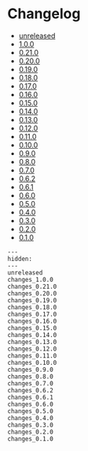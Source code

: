 # Changelog

* [unreleased](unreleased.md)
* [1.0.0](changes_1.0.0.md)
* [0.21.0](changes_0.21.0.md)
* [0.20.0](changes_0.20.0.md)
* [0.19.0](changes_0.19.0.md)
* [0.18.0](changes_0.18.0.md)
* [0.17.0](changes_0.17.0.md)
* [0.16.0](changes_0.16.0.md)
* [0.15.0](changes_0.15.0.md)
* [0.14.0](changes_0.14.0.md)
* [0.13.0](changes_0.13.0.md)
* [0.12.0](changes_0.12.0.md)
* [0.11.0](changes_0.11.0.md)
* [0.10.0](changes_0.10.0.md)
* [0.9.0](changes_0.9.0.md)
* [0.8.0](changes_0.8.0.md)
* [0.7.0](changes_0.7.0.md)
* [0.6.2](changes_0.6.2.md)
* [0.6.1](changes_0.6.1.md)
* [0.6.0](changes_0.6.0.md)
* [0.5.0](changes_0.5.0.md)
* [0.4.0](changes_0.4.0.md)
* [0.3.0](changes_0.3.0.md)
* [0.2.0](changes_0.2.0.md)
* [0.1.0](changes_0.1.0.md)

```{toctree}
---
hidden:
---
unreleased
changes_1.0.0
changes_0.21.0
changes_0.20.0
changes_0.19.0
changes_0.18.0
changes_0.17.0
changes_0.16.0
changes_0.15.0
changes_0.14.0
changes_0.13.0
changes_0.12.0
changes_0.11.0
changes_0.10.0
changes_0.9.0
changes_0.8.0
changes_0.7.0
changes_0.6.2
changes_0.6.1
changes_0.6.0
changes_0.5.0
changes_0.4.0
changes_0.3.0
changes_0.2.0
changes_0.1.0
```

